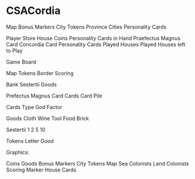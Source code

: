 # CSACordia

Map
Bonus Markers
City Tokens
Province
Cities
Personality Cards

Player
Store House
Coins
Personality Cards in Hand
Praefectus Magnus Card
Concordia Card
Personality Cards Played
Houses Played
Houses left to Play

Game Board

Map
Tokens
Border Scoring 

Bank
Sestertii
Goods

Prefectus Magnus Card
Cards
Card Pile

Cards
  Type 
  God
  Factor

Goods
Cloth
Wine
Tool
Food
Brick

Sestertii 
1
2
5
10

Tokens
Letter
Good

Graphics:

Coins
Goods
Bonus Markers
City Tokens
Map
Sea Colonists
Land Colonists
Scoring Marker
House
Cards



